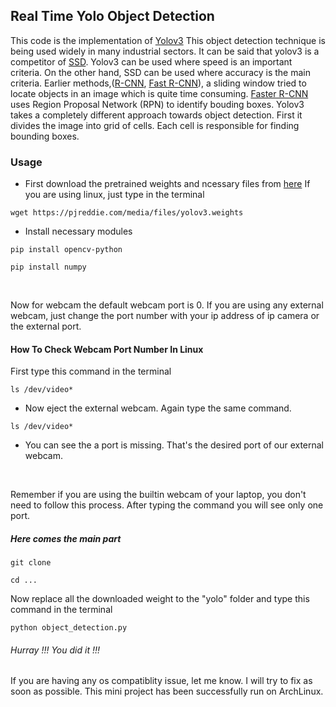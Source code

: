 ## Real Time Yolo Object Detection
This code is the implementation of [Yolov3](https://arxiv.org/abs/1804.02767) This object detection technique is being used widely in many industrial sectors. It can be said that yolov3 is a competitor of [SSD](https://arxiv.org/abs/1512.02325). Yolov3 can be used where speed is an important criteria. On the other hand, SSD can be used where accuracy is the main criteria. Earlier methods,([R-CNN](https://arxiv.org/abs/1311.2524), [Fast R-CNN](https://arxiv.org/abs/1504.08083)), a sliding window tried to locate objects in an image which is quite time consuming. [Faster R-CNN](https://arxiv.org/abs/1506.01497) uses Region Proposal Network (RPN) to identify bouding boxes. Yolov3 takes a completely different approach towards object detection. First it divides the image into grid of cells. Each cell is responsible for finding bounding boxes.
### Usage
- First download the pretrained weights and ncessary files from [here](https://pjreddie.com/media/files/yolov3.weights)
If you are using linux, just type in the terminal
~~~
wget https://pjreddie.com/media/files/yolov3.weights
~~~
- Install necessary modules
~~~
pip install opencv-python
~~~
~~~
pip install numpy
~~~
<br>

Now for webcam the default webcam port is 0. If you are using any external webcam, just change the port number with your ip address of ip camera or the external port.
#### How To Check Webcam Port Number In Linux
First type this command in the terminal
~~~ 
ls /dev/video*
~~~
* Now eject the external webcam. Again type the same command.
~~~
ls /dev/video*
~~~
* You can see the a port is missing. That's the desired port of our external webcam.
<br>

Remember if you are using the builtin webcam of your laptop, you don't need to follow this process. After typing the command you will see only one port.
<br>
##### Here comes the main part
~~~ 
git clone 
~~~
~~~ 
cd ...
~~~
 Now replace all the downloaded weight to the "yolo" folder and type this command in the terminal
~~~ 
python object_detection.py
~~~
###### Hurray !!! You did it !!!
If you are having any os compatiblity issue, let me know. I will try to fix as soon as possible. This mini project has been successfully run on ArchLinux.
